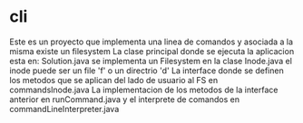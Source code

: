 # cli
Este es un proyecto que implementa una linea de comandos y asociada a la misma existe un filesystem
La clase principal donde se ejecuta la aplicacion esta en: Solution.java
se implementa un Filesystem en la clase Inode.java el inode puede ser un file 'f' o un directrio 'd'
La interface donde se definen los metodos que se aplican del lado de usuario al FS en commandsInode.java
La implementacion de los metodos de la interface anterior en runCommand.java
y el interprete de comandos en commandLineInterpreter.java

